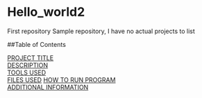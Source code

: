 # Hello_world2
First repository
Sample repository, I have no actual projects to list  

##Table of Contents  

  [PROJECT TITLE](#Project-Title)  
  [DESCRIPTION](#Description)  
  [TOOLS USED](#Tools-Used)  
  [FILES USED](#Files-Used)
  [HOW TO RUN PROGRAM](How-to-Run-Program)  
  [ADDITIONAL INFORMATION](Additional-Information)
  
